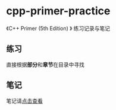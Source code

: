 # cpp-primer-practice

《C++ Primer (5th Edition) 》 练习记录与笔记


## 练习

直接根据**部分**和**章节**在目录中寻找

## 笔记

笔记请[点击查看](https://simonwong.github.io/docs/computerbasic/cpp_primer/)
